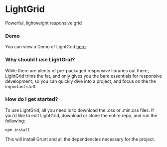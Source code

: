 LightGrid
===
Powerful, lightweight responsive grid

### Demo

You can view a Demo of LightGrid [here](http://codepen.io/chrisdothtml/pen/razGKG).

### Why should I use LightGrid?

While there are plenty of pre-packaged responsive libraries out there, LightGrid trims the fat, and only gives you the bare essentials for responsive development; so you can quickly dive into a project, and focus on the the important stuff.

### How do I get started?

To use LightGrid, all you need is to download the .css or .min.css files. If you'd like to edit LightGrid, download or clone the entire repo, and run the following:

	npm install

This will install Grunt and all the dependencies necessary for the project.